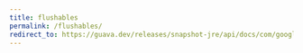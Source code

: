 ```yaml
---
title: flushables
permalink: /flushables/
redirect_to: https://guava.dev/releases/snapshot-jre/api/docs/com/google/common/io/Flushables.html
---
```


